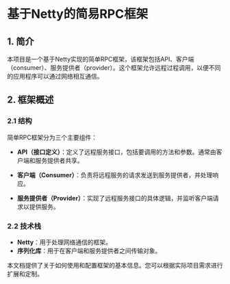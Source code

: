 # 基于Netty的简易RPC框架


## 1. 简介

本项目是一个基于Netty实现的简单RPC框架，该框架包括API、客户端（consumer）、服务提供者（provider）。这个框架允许远程过程调用，以便不同的应用程序可以通过网络相互通信。


## 2. 框架概述

### 2.1 结构

简单RPC框架分为三个主要组件：

- **API（接口定义）**：定义了远程服务接口，包括要调用的方法和参数。通常由客户端和服务提供者共享。

- **客户端（Consumer）**：负责将远程服务的请求发送到服务提供者，并处理响应。

- **服务提供者（Provider）**：实现了远程服务接口的具体逻辑，并监听客户端请求以提供服务。

### 2.2 技术栈

- **Netty**：用于处理网络通信的框架。
- **序列化库**：用于在客户端和服务提供者之间传输对象。


本文档提供了关于如何使用和配置框架的基本信息。您可以根据实际项目需求进行扩展和定制。

